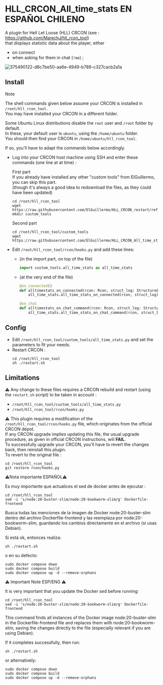 # HLL_CRCON_All_time_stats EN ESPAÑOL CHILENO

A plugin for Hell Let Loose (HLL) CRCON (see : https://github.com/MarechJ/hll_rcon_tool)  
that displays statistic data about the player, either  
- on connect
- when asking for them in chat (`!me`) ;

![375490122-d8c7be50-aa6e-4949-b789-c327cacb2a1a](https://github.com/user-attachments/assets/4e9105d9-f87b-40e9-a489-da74cbb8f267)

## Install

> [!NOTE]
> The shell commands given below assume your CRCON is installed in `/root/hll_rcon_tool`.  
> You may have installed your CRCON in a different folder.  
>   
> Some Ubuntu Linux distributions disable the `root` user and `/root` folder by default.  
> In these, your default user is `ubuntu`, using the `/home/ubuntu` folder.  
> You should then find your CRCON in `/home/ubuntu/hll_rcon_tool`.  
>   
> If so, you'll have to adapt the commands below accordingly.

- Log into your CRCON host machine using SSH and enter these commands (one line at at time) :  

  First part  
  If you already have installed any other "custom tools" from ElGuillermo, you can skip this part.  
  (though it's always a good idea to redownload the files, as they could have been updated)
  ```shell
  cd /root/hll_rcon_tool
  wget https://raw.githubusercontent.com/ElGuillermo/HLL_CRCON_restart/refs/heads/main/restart.sh
  mkdir custom_tools
  ```
  Second part
  ```shell
  cd /root/hll_rcon_tool/custom_tools
  wget https://raw.githubusercontent.com/ElGuillermo/HLL_CRCON_All_time_stats/refs/heads/main/hll_rcon_tool/custom_tools/all_time_stats.py
  ```
- Edit `/root/hll_rcon_tool/rcon/hooks.py` and add these lines:
  - (in the import part, on top of the file)
    ```python
    import custom_tools.all_time_stats as all_time_stats
    ```
  - (at the very end of the file)
    ```python
    @on_connected()
    def alltimestats_on_connected(rcon: Rcon, struct_log: StructuredLogLineWithMetaData):
        all_time_stats.all_time_stats_on_connected(rcon, struct_log)

    @on_chat
    def alltimestats_on_chat_command(rcon: Rcon, struct_log: StructuredLogLineWithMetaData):
        all_time_stats.all_time_stats_on_chat_command(rcon, struct_log)
    ```

## Config
- Edit `/root/hll_rcon_tool/custom_tools/all_time_stats.py` and set the parameters to fit your needs.
- Restart CRCON :
  ```shell
  cd /root/hll_rcon_tool
  sh ./restart.sh
  ```

## Limitations
⚠️ Any change to these files requires a CRCON rebuild and restart (using the `restart.sh` script) to be taken in account :
- `/root/hll_rcon_tool/custom_tools/all_time_stats.py`
- `/root/hll_rcon_tool/rcon/hooks.py`

⚠️ This plugin requires a modification of the `/root/hll_rcon_tool/rcon/hooks.py` file, which originates from the official CRCON depot.  
If any CRCON upgrade implies updating this file, the usual upgrade procedure, as given in official CRCON instructions, will **FAIL**.  
To successfully upgrade your CRCON, you'll have to revert the changes back, then reinstall this plugin.  
To revert to the original file :  
```shell
cd /root/hll_rcon_tool
git restore rcon/hooks.py
```

⚠️Nota importante ESPAÑOL⚠️


Es muy importante que actualices el sed de docker antes de ejecutar :

```shell
cd /root/hll_rcon_tool
sed -i 's/node:20-buster-slim/node:20-bookworm-slim/g' Dockerfile-frontend
```
Busca todas las menciones de la imagen de Docker node:20-buster-slim dentro del archivo Dockerfile-frontend y las reemplaza por node:20-bookworm-slim, guardando los cambios directamente en el archivo (si usas Debian).

Si está ok, entonces realiza:

```shell
sh ./restart.sh 
```
o en su defecto:

```shell
sudo docker compose down
sudo docker compose build
sudo docker compose up -d --remove-orphans
```


⚠️ Important Note ESP/ENG ⚠️

It is very important that you update the Docker sed before running:

```shell
cd /root/hll_rcon_tool
sed -i 's/node:20-buster-slim/node:20-bookworm-slim/g' Dockerfile-frontend
```

This command finds all instances of the Docker image node:20-buster-slim in the Dockerfile-frontend file and replaces them with node:20-bookworm-slim, saving the changes directly to the file (especially relevant if you are using Debian).

If it completes successfully, then run:

```shell
sh ./restart.sh 
```

or alternatively:

```shell
sudo docker compose down
sudo docker compose build
sudo docker compose up -d --remove-orphans
```
